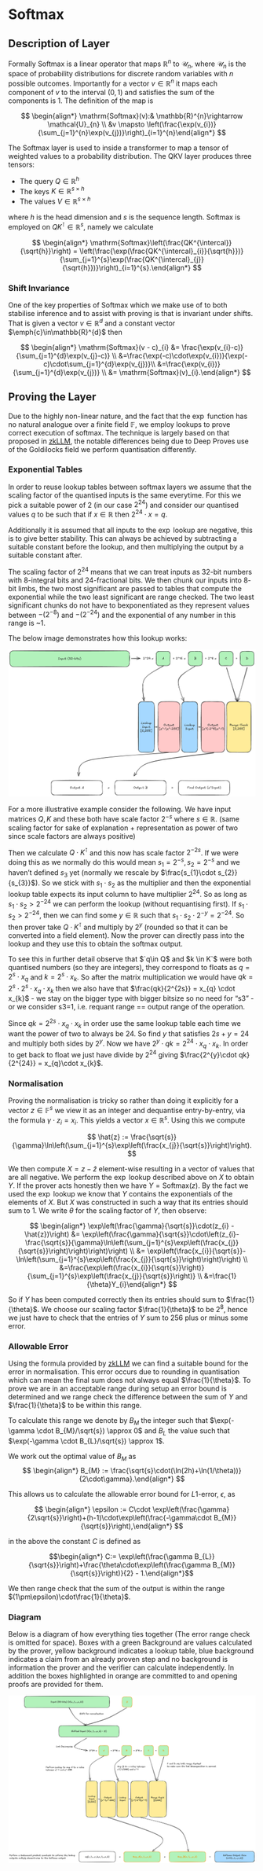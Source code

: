 # Softmax

## Description of Layer

Formally Softmax is a linear operator that maps $`\mathbb{R}^{n}`$ to $`\mathcal{U}_{n}`$, where $`\mathcal{U}_{n}`$ is the space of probability distributions for discrete random variables with $`n`$ possible outcomes. Importantly for a vector $`v \in \mathbb{R}^{n}`$ it maps each component of $`v`$ to the interval $`(0,1)`$ and satisfies the sum of the components is $`1`$. The definition of the map is

$$ \begin{align*} \mathrm{Softmax}(v):& \mathbb{R}^{n}\rightarrow \mathcal{U}_{n} \\
&v \mapsto \left(\frac{\exp(v_{i})}{\sum_{j=1}^{n}\exp(v_{j})}\right)_{i=1}^{n}\end{align*} $$

The Softmax layer is used to inside a transformer to map a tensor of weighted values to a probability distribution. The QKV layer produces three tensors:
 
 - The query $` Q \in \mathbb{R}^{h}`$
 - The keys $` K \in \mathbb{R}^{s\times h}`$
 - The values $` V \in \mathbb{R}^{s \times h}`$

 where $` h`$ is the head dimension and $`s`$ is the sequence length. Softmax is employed on $`QK^{\intercal}\in \mathbb{R}^{s}`$, namely we calculate 

 $$ \begin{align*} \mathrm{Softmax}\left(\frac{QK^{\intercal}}{\sqrt{h}}\right) = \left(\frac{\exp(\frac{QK^{\intercal}_{i}}{\sqrt{h}})}{\sum_{j=1}^{s}\exp(\frac{QK^{\intercal}_{j}}{\sqrt{h}})}\right)_{i=1}^{s}.\end{align*} $$

 ### Shift Invariance

 One of the key properties of Softmax which we make use of to both stabilise inference and to assist with proving is that is invariant under shifts. That is given a vector $`v\in\mathbb{R}^{d}`$ and a constant vector $`\emph{c}\in\mathbb{R}^{d}`$ then 

 $$ \begin{align*}  \mathrm{Softmax}(v - c)_{i} &= \frac{\exp(v_{i}-c)}{\sum_{j=1}^{d}\exp(v_{j}-c)} \\ &=\frac{\exp(-c)\cdot\exp(v_{i})}{\exp(-c)\cdot\sum_{j=1}^{d}\exp(v_{j})}\\ &=\frac{\exp(v_{i})}{\sum_{j=1}^{d}\exp(v_{j})} \\ &= \mathrm{Softmax}(v)_{i}.\end{align*} $$

 ## Proving the Layer

 Due to the highly non-linear nature, and the fact that the $`\exp`$ function has no natural analogue over a finite field $`\mathbb{F}`$, we employ lookups to prove correct execution of softmax. The technique is largely based on that proposed in [zkLLM][1], the notable differences being due to Deep Proves use of the Goldilocks field we perform quantisation differently. 

  ### Exponential Tables
 In order to reuse lookup tables between softmax layers we assume that the scaling factor of the quantised inputs is the same everytime. For this we pick a suitable power of $`2`$ (in our case $`2^{24}`$) and consider our quantised values $`q`$ to be such that if $`x\in\mathbb{R}`$ then $`2^{24} \cdot x = q`$. 

 Additionally it is assumed that all inputs to the $`\exp`$ lookup are negative, this is to give better stability. This can always be achieved by subtracting a suitable constant before the lookup, and then multiplying the output by a suitable constant after.

 The scaling factor of $`2^{24}`$ means that we can treat inputs as $`32`$-bit numbers with $`8`$-integral bits and $`24`$-fractional bits. We then chunk our inputs into $`8`$-bit limbs, the two most significant are passed to tables that compute the exponential while the two least significant are range checked. The two least significant chunks do not have to bexponentiated as they represent values between $`-(2^{-8})`$ and $`-(2^{-24})`$ and the exponential of any number in this range is ~$`1`$.

 The below image demonstrates how this lookup works:

 ![EXP Lookup](./img/EXP-Lookups.png)

 For a more illustrative example consider the following. We have input matrices $Q, K$ and these both have scale factor $`2^{-s}`$ where $`s\in\mathbb{R}`$. (same scaling factor for sake of explanation + representation as power of two since scale factors are always positive)

Then we calculate $Q\cdot K^{\intercal}$ and this now has scale factor $`2^{-2s}`$. If we were doing this as we normally do this would mean $`s_{1} = 2^{-s}, s_{2} = 2^{-s}`$ and we haven’t defined $`s_{3}`$ yet (normally we rescale by $`\frac{s_{1}\cdot s_{2}}{s_{3}}`$). So we stick with $`s_{1} \cdot s_{2}`$ as the multiplier and then the exponential lookup table expects its input column to have multiplier $`2^{24}`$. So as long as $`s_{1} \cdot s_{2} > 2^{-24}`$ we can perform the lookup (without requantising first). If $`s_{1}\cdot s_{2} > 2^{-24}`$, then we can find some $y\in\mathbb{R}$ such that $`s_{1} \cdot s_{2} \cdot 2^{-y} = 2^{-24}`$. So then prover take $`Q\cdot K^{\intercal}`$ and multiply by $`2^{y}`$ (rounded so that it can be converted into a field element). Now the prover can directly pass into the lookup and they use this to obtain the softmax output.

To see this in further detail observe that $`q\in Q$ and $k \in K`$ were both quantised numbers (so they are integers), they correspond to floats as $`q = 2^{s} \cdot x_{q}`$ and $`k = 2^{s}\cdot x_{k}`$. So after the matrix multiplication we would have $`qk = 2^{s} \cdot 2^{s} \cdot x_{q} \cdot x_{k}`$ then we also have that $`\frac{qk}{2^{2s}} = x_{q} \cdot x_{k}`$ - we stay on the bigger type with bigger bitsize so no need for “s3” - or we consider s3=1, i.e. requant range == output range of the operation.

Since $`qk = 2^{2s} \cdot x_{q} \cdot x_{k}`$ in order use the same lookup table each time we want the power of two to always be $`24`$. So find $`y`$ that satisfies $`2s + y = 24`$ and multiply both sides by $`2^{y}`$. Now we have $`2^{y} \cdot qk = 2^{24}\cdot x_{q} \cdot x_{k}`$. In order to get back to float we just have divide by $`2^{24}`$ giving $`\frac{2^{y}\cdot qk}{2^{24}} = x_{q}\cdot x_{k}`$.

 ### Normalisation

 Proving the normalisation is tricky so rather than doing it explicitly for a vector $`z\in\mathbb{F}^{s}`$ we view it as an integer and dequantise entry-by-entry, via the formula $`\gamma \cdot z_{i} = x_{i}`$. This yields a vector $`x\in\mathbb{R}^{s}`$. Using this we compute

 $$ \hat{z} := \frac{\sqrt{s}}{\gamma}\ln\left(\sum_{j=1}^{s}\exp\left(\frac{x_{j}}{\sqrt{s}}\right)\right). $$

 We then compute $`X = z - \hat{z}`$ element-wise resulting in a vector of values that are all negative. We perform the $`\exp`$ lookup described above on $`X`$ to obtain $`Y`$. If the prover acts honestly then we have $`Y = \mathrm{Softmax}(z)`$. By the fact we used the $`\exp`$ lookup we know that $`Y`$ contains the exponentials of the elements of $`X`$. But $`X`$ was constructed in such a way that its entries should sum to $`1`$. We write $`\theta`$ for the scaling factor of $`Y`$, then observe:

 $$ \begin{align*} \exp\left(\frac{\gamma}{\sqrt{s}}\cdot(z_{i} - \hat{z})\right) &= \exp\left(\frac{\gamma}{\sqrt{s}}\cdot\left(z_{i}-\frac{\sqrt{s}}{\gamma}\ln\left(\sum_{j=1}^{s}\exp\left(\frac{x_{j}}{\sqrt{s}}\right)\right)\right)\right) \\ &= \exp\left(\frac{x_{i}}{\sqrt{s}}-\ln\left(\sum_{j=1}^{s}\exp\left(\frac{x_{j}}{\sqrt{s}}\right)\right)\right) \\ &=\frac{\exp\left(\frac{x_{i}}{\sqrt{s}}\right)}{\sum_{j=1}^{s}\exp\left(\frac{x_{j}}{\sqrt{s}}\right)} \\ &=\frac{1}{\theta}Y_{i}\end{align*} $$

 So if $`Y`$ has been computed correctly then its entries should sum to $`\frac{1}{\theta}`$. We choose our scaling factor $`\frac{1}{\theta}`$ to be $`2^{8}`$, hence we just have to check that the entries of $`Y`$ sum to $`256`$ plus or minus some error.

 ### Allowable Error
 
 Using the formula provided by [zkLLM][1] we can find a suitable bound for the error in normalisation. This error occurs due to rounding in quantisation which can mean the final sum does not always equal $`\frac{1}{\theta}`$. To prove we are in an acceptable range during setup an error bound is determined and we range check the difference between the sum of $`Y`$ and $`\frac{1}{\theta}`$ to be within this range.

 To calculate this range we denote by $`B_{M}`$ the integer such that $`\exp(-\gamma \cdot B_{M}/\sqrt{s}) \approx 0`$ and $`B_{L}`$ the value such that $`\exp(-\gamma \cdot B_{L}/\sqrt{s}) \approx 1`$. 

 We work out the optimal value of $`B_{M}`$ as 
 $$ \begin{align*} B_{M} := \frac{\sqrt{s}\cdot(\ln(2h)+\ln(1/\theta))}{2\cdot\gamma}.\end{align*} $$

 This allows us to calculate the allowable error bound for $`L1`$-error, $`\epsilon`$, as 

 $$ \begin{align*} \epsilon := C\cdot \exp\left(\frac{\gamma}{2\sqrt{s}}\right)+(h-1)\cdot\exp\left(\frac{-\gamma\cdot B_{M}}{\sqrt{s}}\right),\end{align*} $$

 in the above the constant $`C`$ is defined as 

 $$\begin{align*} C:= \exp\left(\frac{\gamma B_{L}}{\sqrt{s}}\right)+\frac{\theta\cdot\exp\left(\frac{\gamma B_{M}}{\sqrt{s}}\right)}{2} - 1.\end{align*}$$

 We then range check that the sum of the output is within the range $`(1\pm\epsilon)\cdot\frac{1}{\theta}`$.

### Diagram

Below is a diagram of how everything ties together (The error range check is omitted for space). Boxes with a green Background are values calculated by the prover, yellow background indicates a lookup table, blue background indicates a claim from an already proven step and no background is information the prover and the verifier can calculate independently. In addition the boxes highlighted in orange are committed to and opening proofs are provided for them.

![Softmax Flow](./img/Softmax-Flow.png)


 [1]: https://arxiv.org/pdf/2404.16109